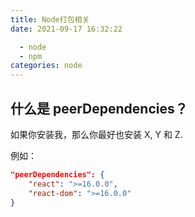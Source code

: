```yaml
---
title: Node打包相关
date: 2021-09-17 16:32:22

  - node
  - npm
categories: node
---
```


## 什么是 peerDependencies？

如果你安装我，那么你最好也安装 X, Y 和 Z.

例如：

```json
"peerDependencies": {
    "react": ">=16.0.0",
    "react-dom": ">=16.0.0"
}
```
